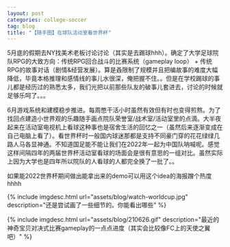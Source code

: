 ```yaml
---
layout: post
categories: college-soccer
tag: blog
title: "【随手图】在球队活动室看世界杯"
---
```


5月底的假期去NY找美术老板讨论讨论（其实是去踢球hhh）。确定了大学足球院队RPG的大致方向：传统RPG回合战斗的比赛系统（gameplay loop） + 传统RPG的故事对话（剧情&经营发展）。算是叒限制了规模并且把编故事的难度大幅降低，毕竟本格推理和感情线的事儿水很深，俺把握不住。。但是在学校踢球的事儿都是经历过的熟悉太多，我们光把以前那些队友的破事儿套进去，讨论的时候就足够乐呵了。。。

<!--more-->

6月游戏系统和建模稳步推进。每周憋干活小时虽然有效但有时也变得煎熬。为了找回点建造小世界观的乐趣随手画点院队荣誉室/战术室/活动室里的点滴。大半夜起来在活动室电视机上看球这种事也是宿舍生活的回忆之一（虽然后来逐渐变成在自己电脑上看了）。看世界杯时一般国内球迷那都是支持不同豪门穿的花花绿绿几路人马各显神通。不知道国足能不能让我们在2022年一起为中国队呐喊呢。感觉这样间隔四年的两届世界杯活动室看球的场面会是很有意思的一组对比。虽然实际上因为大学也是四年所以院队的人看球的人都完全换了一批了。。

如果能2022世界杯期间做出能拿出来的demo可以用这个idea的海报蹭个热度hhhh

{% include imgdesc.html url="assets/blog/watch-worldcup.jpg" description="还是尝试画了一些细节的。你能看出哪些" %}

{% include imgdesc.html url="assets/blog/210626.gif" description="最近的神奇宝贝对决式比赛gameplay的一点点进度（其实会比较像FC上的天使之翼吧）" %}


